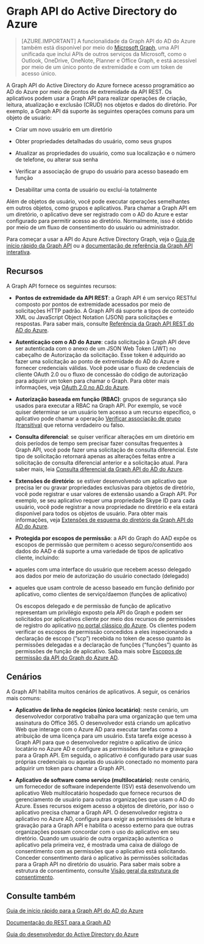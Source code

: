 <properties
   pageTitle="Graph API do Active Directory do Azure | Microsoft Azure"
   description="Uma visão geral e guia de início rápido para a Graph API que permite acesso programático ao Azure AD por meio de pontos de extremidade da API REST."
   services="active-directory"
   documentationCenter=""
   authors="msmbaldwin"
   manager="mbaldwin"
   editor="mbaldwin" />
<tags
   ms.service="active-directory"
   ms.devlang="na"
   ms.topic="article"
   ms.tgt_pltfrm="na"
   ms.workload="identity"
   ms.date="09/16/2016"
   ms.author="mbaldwin" />

# Graph API do Active Directory do Azure

> [AZURE.IMPORTANT] A funcionalidade da Graph API do AD do Azure também está disponível por meio do [Microsoft Graph](https://graph.microsoft.io/), uma API unificada que inclui APIs de outros serviços da Microsoft, como o Outlook, OneDrive, OneNote, Planner e Office Graph, e está acessível por meio de um único ponto de extremidade e com um token de acesso único.

A Graph API do Active Directory do Azure fornece acesso programático ao AD do Azure por meio de pontos de extremidade da API REST. Os aplicativos podem usar a Graph API para realizar operações de criação, leitura, atualização e exclusão (CRUD) nos objetos e dados do diretório. Por exemplo, a Graph API dá suporte às seguintes operações comuns para um objeto de usuário:

- Criar um novo usuário em um diretório

- Obter propriedades detalhadas do usuário, como seus grupos

- Atualizar as propriedades do usuário, como sua localização e o número de telefone, ou alterar sua senha

- Verificar a associação de grupo do usuário para acesso baseado em função

- Desabilitar uma conta de usuário ou excluí-la totalmente

Além de objetos de usuário, você pode executar operações semelhantes em outros objetos, como grupos e aplicativos. Para chamar a Graph API em um diretório, o aplicativo deve ser registrado com o AD do Azure e estar configurado para permitir acesso ao diretório. Normalmente, isso é obtido por meio de um fluxo de consentimento do usuário ou administrador.

Para começar a usar a API do Azure Active Directory Graph, veja o [Guia de início rápido da Graph API](active-directory-graph-api-quickstart.md) ou a [documentação de referência da Graph API interativa](https://msdn.microsoft.com/Library/Azure/Ad/Graph/api/api-catalog).


## Recursos

A Graph API fornece os seguintes recursos:

- **Pontos de extremidade da API REST**: a Graph API é um serviço RESTful composto por pontos de extremidade acessados por meio de solicitações HTTP padrão. A Graph API dá suporte a tipos de conteúdo XML ou JavaScript Object Notation (JSON) para solicitações e respostas. Para saber mais, consulte [Referência da Graph API REST do AD do Azure](https://msdn.microsoft.com/Library/Azure/Ad/Graph/api/api-catalog).

- **Autenticação com o AD do Azure**: cada solicitação à Graph API deve ser autenticada com o anexo de um JSON Web Token (JWT) no cabeçalho de Autorização da solicitação. Esse token é adquirido ao fazer uma solicitação ao ponto de extremidade do AD do Azure e fornecer credenciais válidas. Você pode usar o fluxo de credenciais de cliente OAuth 2.0 ou o fluxo de concessão do código de autorização para adquirir um token para chamar o Graph. Para obter mais informações, veja [OAuth 2.0 no AD do Azure](https://msdn.microsoft.com/library/azure/dn645545.aspx).

- **Autorização baseada em função (RBAC)**: grupos de segurança são usados para executar a RBAC na Graph API. Por exemplo, se você quiser determinar se um usuário tem acesso a um recurso específico, o aplicativo pode chamar a operação [Verificar associação de grupo (transitiva)](https://msdn.microsoft.com/Library/Azure/Ad/Graph/api/groups-operations#FunctionsandactionsongroupsCheckmembershipinaspecificgrouptransitive) que retorna verdadeiro ou falso.

- **Consulta diferencial**: se quiser verificar alterações em um diretório em dois períodos de tempo sem precisar fazer consultas frequentes à Graph API, você pode fazer uma solicitação de consulta diferencial. Este tipo de solicitação retornará apenas as alterações feitas entre a solicitação de consulta diferencial anterior e a solicitação atual. Para saber mais, leia [Consulta diferencial da Graph API do AD do Azure](https://msdn.microsoft.com/Library/Azure/Ad/Graph/howto/azure-ad-graph-api-differential-query).

- **Extensões de diretório**: se estiver desenvolvendo um aplicativo que precisa ler ou gravar propriedades exclusivas para objetos de diretório, você pode registrar e usar valores de extensão usando a Graph API. Por exemplo, se seu aplicativo requer uma propriedade Skype ID para cada usuário, você pode registrar a nova propriedade no diretório e ela estará disponível para todos os objetos de usuário. Para obter mais informações, veja [Extensões de esquema do diretório da Graph API do AD do Azure](https://msdn.microsoft.com/Library/Azure/Ad/Graph/howto/azure-ad-graph-api-directory-schema-extensions).

- **Protegida por escopos de permissão**: a API do Graph do AAD expõe os escopos de permissão que permitem o acesso seguro/consentido aos dados do AAD e dá suporte a uma variedade de tipos de aplicativo cliente, incluindo:
 - aqueles com uma interface do usuário que recebem acesso delegado aos dados por meio de autorização do usuário conectado (delegado)
  - aqueles que usam controle de acesso baseado em função definido por aplicativo, como clientes de serviço/daemon (funções de aplicativo)

    Os escopos delegado e de permissão de função de aplicativo representam um privilégio exposto pela API do Graph e podem ser solicitados por aplicativos cliente por meio dos recursos de permissões de registro do aplicativo [no portal clássico do Azure](https://manage.windowsazure.com). Os clientes podem verificar os escopos de permissão concedidos a eles inspecionando a declaração de escopo (“scp”) recebida no token de acesso quanto às permissões delegadas e a declaração de funções (“funções”) quanto às permissões de função de aplicativo. Saiba mais sobre [Escopos de permissão da API do Graph do Azure AD](https://msdn.microsoft.com/Library/Azure/Ad/Graph/howto/azure-ad-graph-api-permission-scopes).


## Cenários

A Graph API habilita muitos cenários de aplicativos. A seguir, os cenários mais comuns:

- **Aplicativo de linha de negócios (único locatário)**: neste cenário, um desenvolvedor corporativo trabalha para uma organização que tem uma assinatura do Office 365. O desenvolvedor está criando um aplicativo Web que interage com o Azure AD para executar tarefas como a atribuição de uma licença para um usuário. Esta tarefa exige acesso à Graph API para que o desenvolvedor registre o aplicativo de único locatário no Azure AD e configure as permissões de leitura e gravação para a Graph API. Em seguida, o aplicativo é configurado para usar suas próprias credenciais ou aquelas do usuário conectado no momento para adquirir um token para chamar a Graph API.

- **Aplicativo de software como serviço (multilocatário)**: neste cenário, um fornecedor de software independente (ISV) está desenvolvendo um aplicativo Web multilocatário hospedado que fornece recursos de gerenciamento de usuário para outras organizações que usam o AD do Azure. Esses recursos exigem acesso a objetos de diretório, por isso o aplicativo precisa chamar a Graph API. O desenvolvedor registra o aplicativo no Azure AD, configura para exigir as permissões de leitura e gravação para a Graph API e habilita o acesso externo para que outras organizações possam concordar com o uso do aplicativo em seu diretório. Quando um usuário de outra organização autentica o aplicativo pela primeira vez, é mostrada uma caixa de diálogo de consentimento com as permissões que o aplicativo está solicitando. Conceder consentimento dará o aplicativo às permissões solicitadas para a Graph API no diretório do usuário. Para saber mais sobre a estrutura de consentimento, consulte [Visão geral da estrutura de consentimento](active-directory-integrating-applications.md).

## Consulte também

[Guia de início rápido para a Graph API do AD do Azure](active-directory-graph-api-quickstart.md)

[Documentação do REST para a Graph AD](https://msdn.microsoft.com/Library/Azure/Ad/Graph/api/api-catalog)

[Guia do desenvolvedor do Active Directory do Azure](active-directory-developers-guide.md)

<!---HONumber=AcomDC_0921_2016-->